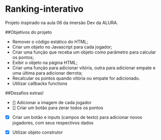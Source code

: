 # Ranking-interativo
Projeto inspirado na aula 06 da imersão Dev da ALURA.


##Objetivos do projeto
* Remover o código estático do HTML;
* Criar um objeto no Javascript para cada jogador;
* Criar uma função que receba um objeto como parâmetro para calcular os pontos;
* Exibir o objeto na página HTML;
* Criar uma função para adicionar vitória, outra para adicionar empate e uma última para adicionar derrota;
* Recalcular os pontos quando vitória ou empate for adicionado.
* Utilizar callbacks functions

##Desafios extras!
- [] Adicionar a imagem de cada jogador
- [] Criar um botão para zerar todos os pontos
- [x] Criar um botão e inputs (campos de texto) para adicionar novos jogadores, com seus respectivos dados
- [x] Utilizar objeto construtor

